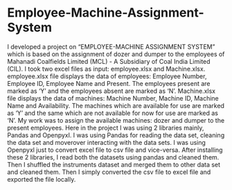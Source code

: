# Employee-Machine-Assignment-System
I developed a project on “EMPLOYEE-MACHINE ASSIGNMENT SYSTEM” which is based on the assignment of dozer and dumper to the employees of Mahanadi Coalfields Limited (MCL) - A Subsidiary of Coal India Limited (CIL). I took two excel files as input: employee.xlsx and Machine.xlsx. employee.xlsx file displays the data of employees: Employee Number, Employee ID, Employee Name and Present. The employees present are marked as ‘Y’ and the employees absent are marked as ‘N’. Machine.xlsx file displays the data of machines: Machine Number, Machine ID, Machine Name and Availability. The machines which are available for use are marked as ‘Y’ and the same which are not available for now for use are marked as ‘N’. My work was to assign the available machines: dozer and dumper to the present employees. Here in the project I was using 2 libraries mainly, Pandas and Openpyxl. I was using Pandas for reading the data set, cleaning the data set and moverover interacting with the data sets. I was using Openpyxl just to convert excel file to csv file and vice-versa. After installing these 2 libraries, I read both the datasets using pandas and cleaned them. Then I shuffled the instruments dataset and merged them to other data set and cleaned them. Then I simply converted the csv file to excel file and exported the file locally.

